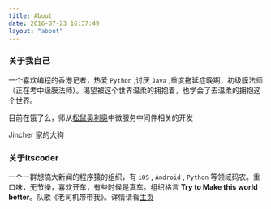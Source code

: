 ```yaml
---
title: About
date: 2016-07-23 16:37:49
layout: "about"
---
```

### 关于我自己

一个喜欢编程的香港记者，热爱 `Python` ,讨厌 `Java` ,重度拖延症晚期，初级膜法师（正在考中级膜法师）。渴望被这个世界温柔的拥抱着，也学会了去温柔的拥抱这个世界。

目前在饿了么，师从[松鼠奥利奥](https://blog.tonyseek.com/)中微服务中间件相关的开发

Jincher 家的大狗

### 关于itscoder

一个一群想搞大新闻的程序猿的组织，有 `iOS` , `Android` , `Python` 等领域码农。重口味，无节操，喜欢开车，有些时候是真车。组织格言 **Try to Make this world better**。队歌《老司机带带我》。详情请看[主页](https://github.com/itsCoder/weeklyblog)




